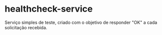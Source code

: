 # healthcheck-service
Serviço simples de teste, criado com o objetivo de responder "OK" a cada solicitação recebida.

